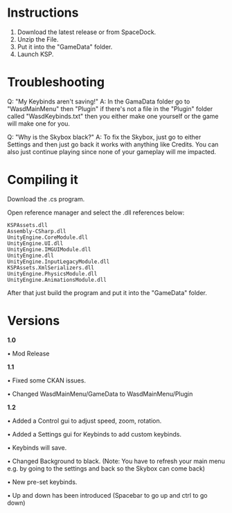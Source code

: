 # Instructions
1. Download the latest release or from SpaceDock.
2. Unzip the File.
3. Put it into the "GameData" folder.
4. Launch KSP.

# Troubleshooting
Q: "My Keybinds aren't saving!"
A: In the GamaData folder go to "WasdMainMenu" then "Plugin" if there's not a file in the "Plugin" folder called "WasdKeybinds.txt" then you either make one yourself or the game will make one for you.

Q: "Why is the Skybox black?"
A: To fix the Skybox, just go to either Settings and then just go back it works with anything like Credits. You can also just continue playing since none of your gameplay will me impacted.

# Compiling it 

Download the .cs program.

Open reference manager and select the .dll references below:
```
KSPAssets.dll
Assembly-CSharp.dll
UnityEngine.CoreModule.dll
UnityEngine.UI.dll
UnityEngine.IMGUIModule.dll
UnityEngine.dll
UnityEngine.InputLegacyModule.dll
KSPAssets.XmlSerializers.dll
UnityEngine.PhysicsModule.dll
UnityEngine.AnimationsModule.dll
```
After that just build the program and put it into the "GameData" folder.

# Versions
**1.0** 

• Mod Release

**1.1**

• Fixed some CKAN issues.

• Changed WasdMainMenu/GameData to WasdMainMenu/Plugin

**1.2**

• Added a Control gui to adjust speed, zoom, rotation.

• Added a Settings gui for Keybinds to add custom keybinds.

• Keybinds will save.

• Changed Background to black. (Note: You have to refresh your main menu e.g. by going to the settings and back so the Skybox can come back)

• New pre-set keybinds.

• Up and down has been introduced (Spacebar to go up and ctrl to go down)

